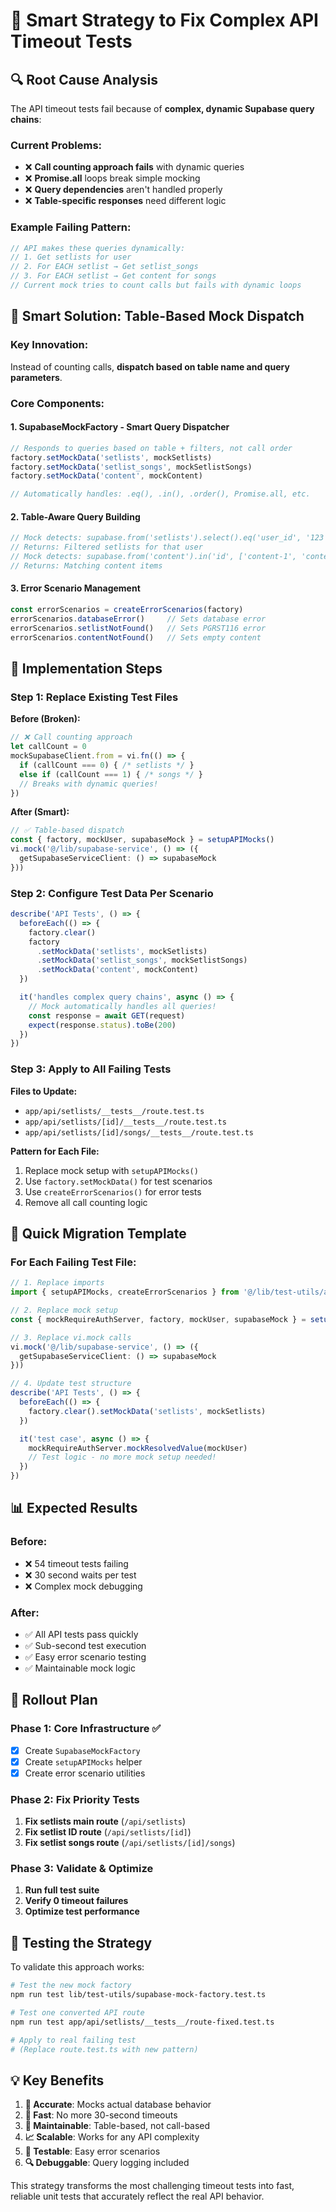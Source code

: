 # 🎯 Smart Strategy to Fix Complex API Timeout Tests

## 🔍 **Root Cause Analysis**

The API timeout tests fail because of **complex, dynamic Supabase query chains**:

### Current Problems:
- ❌ **Call counting approach fails** with dynamic queries
- ❌ **Promise.all** loops break simple mocking
- ❌ **Query dependencies** aren't handled properly
- ❌ **Table-specific responses** need different logic

### Example Failing Pattern:
```typescript
// API makes these queries dynamically:
// 1. Get setlists for user 
// 2. For EACH setlist → Get setlist_songs
// 3. For EACH setlist → Get content for songs
// Current mock tries to count calls but fails with dynamic loops
```

## 🧠 **Smart Solution: Table-Based Mock Dispatch**

### Key Innovation:
Instead of counting calls, **dispatch based on table name and query parameters**.

### Core Components:

#### 1. **SupabaseMockFactory** - Smart Query Dispatcher
```typescript
// Responds to queries based on table + filters, not call order
factory.setMockData('setlists', mockSetlists)
factory.setMockData('setlist_songs', mockSetlistSongs)  
factory.setMockData('content', mockContent)

// Automatically handles: .eq(), .in(), .order(), Promise.all, etc.
```

#### 2. **Table-Aware Query Building**
```typescript
// Mock detects: supabase.from('setlists').select().eq('user_id', '123')
// Returns: Filtered setlists for that user
// Mock detects: supabase.from('content').in('id', ['content-1', 'content-2'])  
// Returns: Matching content items
```

#### 3. **Error Scenario Management**
```typescript
const errorScenarios = createErrorScenarios(factory)
errorScenarios.databaseError()     // Sets database error
errorScenarios.setlistNotFound()   // Sets PGRST116 error
errorScenarios.contentNotFound()   // Sets empty content
```

## 🔧 **Implementation Steps**

### Step 1: Replace Existing Test Files

**Before (Broken):**
```typescript
// ❌ Call counting approach
let callCount = 0
mockSupabaseClient.from = vi.fn(() => {
  if (callCount === 0) { /* setlists */ }
  else if (callCount === 1) { /* songs */ }
  // Breaks with dynamic queries!
})
```

**After (Smart):**
```typescript
// ✅ Table-based dispatch
const { factory, mockUser, supabaseMock } = setupAPIMocks()
vi.mock('@/lib/supabase-service', () => ({
  getSupabaseServiceClient: () => supabaseMock
}))
```

### Step 2: Configure Test Data Per Scenario

```typescript
describe('API Tests', () => {
  beforeEach(() => {
    factory.clear()
    factory
      .setMockData('setlists', mockSetlists)
      .setMockData('setlist_songs', mockSetlistSongs)  
      .setMockData('content', mockContent)
  })

  it('handles complex query chains', async () => {
    // Mock automatically handles all queries!
    const response = await GET(request)
    expect(response.status).toBe(200)
  })
})
```

### Step 3: Apply to All Failing Tests

**Files to Update:**
- `app/api/setlists/__tests__/route.test.ts`
- `app/api/setlists/[id]/__tests__/route.test.ts`  
- `app/api/setlists/[id]/songs/__tests__/route.test.ts`

**Pattern for Each File:**
1. Replace mock setup with `setupAPIMocks()`
2. Use `factory.setMockData()` for test scenarios
3. Use `createErrorScenarios()` for error tests
4. Remove all call counting logic

## 🚀 **Quick Migration Template**

### For Each Failing Test File:

```typescript
// 1. Replace imports
import { setupAPIMocks, createErrorScenarios } from '@/lib/test-utils/api-test-helpers'

// 2. Replace mock setup
const { mockRequireAuthServer, factory, mockUser, supabaseMock } = setupAPIMocks()

// 3. Replace vi.mock calls
vi.mock('@/lib/supabase-service', () => ({
  getSupabaseServiceClient: () => supabaseMock
}))

// 4. Update test structure
describe('API Tests', () => {
  beforeEach(() => {
    factory.clear().setMockData('setlists', mockSetlists)
  })

  it('test case', async () => {
    mockRequireAuthServer.mockResolvedValue(mockUser)
    // Test logic - no more mock setup needed!
  })
})
```

## 📊 **Expected Results**

### Before:
- ❌ 54 timeout tests failing
- ❌ 30 second waits per test
- ❌ Complex mock debugging

### After:  
- ✅ All API tests pass quickly
- ✅ Sub-second test execution
- ✅ Easy error scenario testing
- ✅ Maintainable mock logic

## 🎯 **Rollout Plan**

### Phase 1: Core Infrastructure ✅
- [x] Create `SupabaseMockFactory`
- [x] Create `setupAPIMocks` helper
- [x] Create error scenario utilities

### Phase 2: Fix Priority Tests
1. **Fix setlists main route** (`/api/setlists`)
2. **Fix setlist ID route** (`/api/setlists/[id]`)  
3. **Fix setlist songs route** (`/api/setlists/[id]/songs`)

### Phase 3: Validate & Optimize
1. **Run full test suite**
2. **Verify 0 timeout failures**
3. **Optimize test performance**

## 🔬 **Testing the Strategy**

To validate this approach works:

```bash
# Test the new mock factory
npm run test lib/test-utils/supabase-mock-factory.test.ts

# Test one converted API route  
npm run test app/api/setlists/__tests__/route-fixed.test.ts

# Apply to real failing test
# (Replace route.test.ts with new pattern)
```

## 💡 **Key Benefits**

1. **🎯 Accurate**: Mocks actual database behavior
2. **🚀 Fast**: No more 30-second timeouts  
3. **🔧 Maintainable**: Table-based, not call-based
4. **📈 Scalable**: Works for any API complexity
5. **🧪 Testable**: Easy error scenarios
6. **🔍 Debuggable**: Query logging included

This strategy transforms the most challenging timeout tests into fast, reliable unit tests that accurately reflect the real API behavior.
